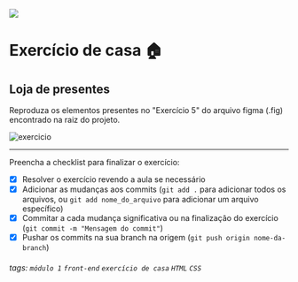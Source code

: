![](https://i.imgur.com/xG74tOh.png)

# Exercício de casa 🏠

## Loja de presentes

Reproduza os elementos presentes no "Exercício 5" do arquivo figma (.fig) encontrado na raiz do projeto.

![exercicio](https://i.imgur.com/UFhSgi5.png)

---

Preencha a checklist para finalizar o exercício:

- [x] Resolver o exercício revendo a aula se necessário
- [x] Adicionar as mudanças aos commits (`git add .` para adicionar todos os arquivos, ou `git add nome_do_arquivo` para adicionar um arquivo específico)
- [x] Commitar a cada mudança significativa ou na finalização do exercício (`git commit -m "Mensagem do commit"`)
- [x] Pushar os commits na sua branch na origem (`git push origin nome-da-branch`)

###### tags: `módulo 1` `front-end` `exercício de casa` `HTML` `CSS`
